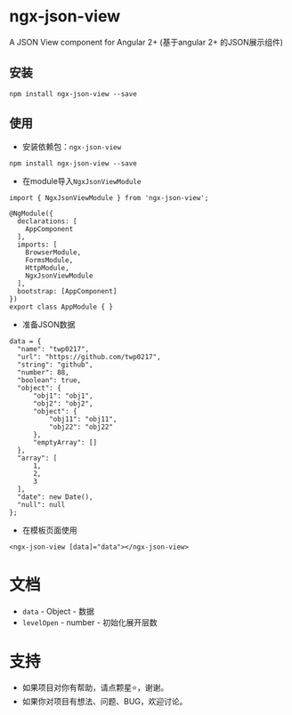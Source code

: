 # ngx-json-view
A JSON View component for Angular 2+ (基于angular 2+ 的JSON展示组件)

## 安装

```
npm install ngx-json-view --save
```

## 使用
- 安装依赖包：`ngx-json-view`

```
npm install ngx-json-view --save
```

- 在module导入`NgxJsonViewModule`

```
import { NgxJsonViewModule } from 'ngx-json-view';

@NgModule({
  declarations: [
    AppComponent
  ],
  imports: [
    BrowserModule,
    FormsModule,
    HttpModule,
    NgxJsonViewModule
  ],
  bootstrap: [AppComponent]
})
export class AppModule { }
```

- 准备JSON数据

```
data = {
  "name": "twp0217",
  "url": "https://github.com/twp0217",
  "string": "github",
  "number": 88,
  "boolean": true,
  "object": {
      "obj1": "obj1",
      "obj2": "obj2",
      "object": {
          "obj11": "obj11",
          "obj22": "obj22"
      },
      "emptyArray": []
  },
  "array": [
      1,
      2,
      3
  ],
  "date": new Date(),
  "null": null
};
```

- 在模板页面使用

```
<ngx-json-view [data]="data"></ngx-json-view>
```

# 文档
- `data` - Object - 数据
- `levelOpen` - number - 初始化展开层数

# 支持

- 如果项目对你有帮助，请点颗星:star:，谢谢。
- 如果你对项目有想法、问题、BUG，欢迎讨论。

